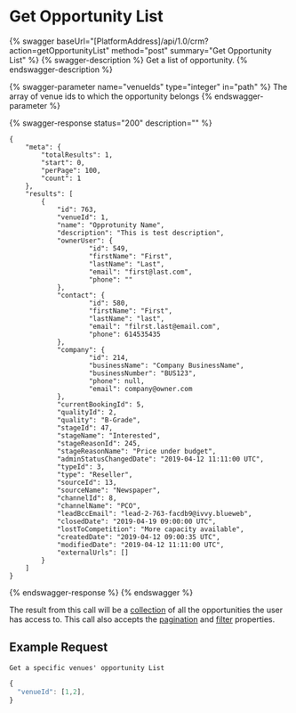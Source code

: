 # Get Opportunity List

{% swagger baseUrl="[PlatformAddress]/api/1.0/crm?action=getOpportunityList" method="post" summary="Get Opportunity List" %}
{% swagger-description %}
Get a list of opportunity.
{% endswagger-description %}

{% swagger-parameter name="venueIds" type="integer" in="path" %}
The array of venue ids to which the opportunity belongs
{% endswagger-parameter %}

{% swagger-response status="200" description="" %}
```
{
    "meta": {
        "totalResults": 1,
        "start": 0,
        "perPage": 100,
        "count": 1
    },
    "results": [
        {
            "id": 763,
            "venueId": 1,
            "name": "Opprotunity Name",
            "description": "This is test description",
            "ownerUser": {
                    "id": 549,
                    "firstName": "First",
                    "lastName": "Last",
                    "email": "first@last.com",
                    "phone": ""
            },
            "contact": {
                    "id": 580,
                    "firstName": "First",
                    "lastName": "last",
                    "email": "filrst.last@email.com",
                    "phone": 614535435
            },
            "company": {
                    "id": 214,
                    "businessName": "Company BusinessName",
                    "businessNumber": "BUS123",
                    "phone": null,
                    "email": company@owner.com
            },
            "currentBookingId": 5,
            "qualityId": 2,
            "quality": "B-Grade",
            "stageId": 47,
            "stageName": "Interested",
            "stageReasonId": 245,
            "stageReasonName": "Price under budget",
            "adminStatusChangedDate": "2019-04-12 11:11:00 UTC",
            "typeId": 3,
            "type": "Reseller",
            "sourceId": 13,
            "sourceName": "Newspaper",
            "channelId": 8,
            "channelName": "PCO",
            "leadBccEmail": "lead-2-763-facdb9@ivvy.blueweb",
            "closedDate": "2019-04-19 09:00:00 UTC",
            "lostToCompetition": "More capacity available",
            "createdDate": "2019-04-12 09:00:35 UTC",
            "modifiedDate": "2019-04-12 11:11:00 UTC",
            "externalUrls": []
        }
    ]
}
```
{% endswagger-response %}
{% endswagger %}

The result from this call will be a [collection](../getting-started/interpreting-the-response/collections.md) of all the opportunities the user has access to. This call also accepts the [pagination](../getting-started/interpreting-the-response/pagination.md) and [filter](../getting-started/interpreting-the-response/filtering.md) properties.

## Example Request

`Get a specific venues' opportunity List`

```javascript
{
  "venueId": [1,2],
}
```
